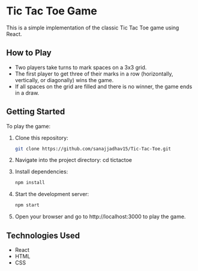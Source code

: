 # Tic Tac Toe Game

This is a simple implementation of the classic Tic Tac Toe game using React.

## How to Play

- Two players take turns to mark spaces on a 3x3 grid.
- The first player to get three of their marks in a row (horizontally, vertically, or diagonally) wins the game.
- If all spaces on the grid are filled and there is no winner, the game ends in a draw.

## Getting Started

To play the game:

1. Clone this repository:

   ```bash
   git clone https://github.com/sanajjadhav15/Tic-Tac-Toe.git

2. Navigate into the project directory: cd tictactoe

3. Install dependencies: 
    ```bash
    npm install

4. Start the development server: 
    ```bash
    npm start

5. Open your browser and go to http://localhost:3000 to play the game.

## Technologies Used
- React
- HTML
- CSS


